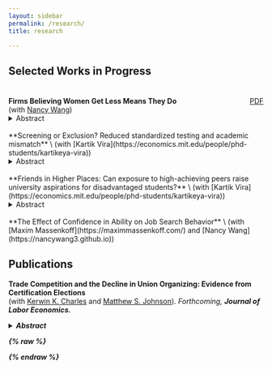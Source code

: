 ```yaml
---
layout: sidebar
permalink: /research/
title: research

---
```


## Selected Works in Progress 
<div style="display: flex; justify-content: space-between; align-items: baseline; max-width: 700px; margin-left: 0; margin-top: 1.5rem;">
  <div>
    <strong>Firms Believing Women Get Less Means They Do</strong><br>
    (with <a href="https://nancywang3.github.io" target="_blank">Nancy Wang</a>)
  </div>

  <a class="btn btn-sm btn-outline-primary" 
     href="/assets/papers/Lowballing.pdf" 
     target="_blank"
     onclick="gtag('event', 'click', {
       event_category: 'Research',
       event_label: 'Firms Believing Women Get Less Means They Do'
     });">
     PDF
  </a>
</div>
<details>
  <summary>Abstract</summary> 
  This paper examines an employer-driven mechanism behind the early-career gender earnings gap using novel data on MIT graduates’ job offers and negotiation process. We document three key findings. First, women receive lower initial compensation offers than men within an employer-occupation. Second, this gap is entirely concentrated in non-salary components—signing bonus and equity—with no gap in base salary. Third, we find no gender differences in job search, and women negotiate as frequently and successfully as men. These findings also generalize to a national sample of high-skill workers in a dataset from Levels.fyi. To understand these patterns, we develop a model showing that a small number of discriminatory firms leads <em>all firms</em> in the market to lowball women in equilibrium. This market-wide gender gap is sustained through outside offers and cannot be closed by changes in worker behavior. We validate this mechanism using an incentivized resume evaluation experiment with recruiters, where we find that firms expect <em>other firms</em> to offer women less. Our results highlight the role of firm behavior—rather than worker decisions alone—in perpetuating gender pay disparities. 
</details> 


<br>
**Screening or Exclusion? Reduced standardized testing and academic mismatch** \
(with [Kartik Vira](https://economics.mit.edu/people/phd-students/kartikeya-vira))
<details>
  <summary>Abstract</summary> 
The fairness and effectiveness of standardized testing in higher education have been heavily scrutinized, most saliently with the rise of SAT-optional admissions. Despite this growing debate, empirical evidence on how reducing standardized testing affects academic sorting and educational outcomes is scarce. This project examines a reform that gradually reduced subject-specific standardized testing requirements in parts of the UK. We present a stylized framework to show that such reforms increase university attendance, but their effects on distributional outcomes and mismatch are ambiguous when teachers and tests have different demographic biases and noise. Using an event-study design, we find that the reform increased enrollment in academic-track subjects in high school, particularly in STEM, and boosted university application and enrollment by 7pp among disadvantaged students. A small subset of these students succeed: they are 1pp more likely to graduate university and less likely to begin their careers at bad firms. However, we also find evidence of aggregate academic mismatch — conditional on attending university, treated students are 3pp less likely to graduate on time and have lower GPAs.
</details> 

<br>
**Friends in Higher Places: Can exposure to high-achieving peers raise university aspirations for disadvantaged students?** \
(with [Kartik Vira](https://economics.mit.edu/people/phd-students/kartikeya-vira))
<details>
  <summary>Abstract</summary> 
Lower-income students apply to and attend elite universities at lower rates than high-income students with similar grades. We examine whether and how lack of exposure to attendees of prestigious universities and social perceptions shape these socioeconomic gaps by combining analysis of administrative data with surveys and a field experiment at high schools in the UK. First, we show that a high school student attending a particular elite university raises the probability of future students from that school applying to that university, and that these students go on to successfully graduate and obtain higher earnings after graduation. This suggests that limited exposure may deter applications from low-income students even when they would succeed at elite universities. To learn more about the mechanisms underlying these effects and evaluate scalable policy interventions, we conduct a survey and field experiment at over 20 UK high schools, where we randomly induce exposure to students attending less familiar universities via videos from current students, one-on-one mentorship, and subsidized visits to universities.
</details> 

<br>
**The Effect of Confidence in Ability on Job Search Behavior** \
(with [Maxim Massenkoff](https://maximmassenkoff.com/) and [Nancy Wang](https://nancywang3.github.io))

<br>

## Publications
**Trade Competition and the Decline in Union Organizing: Evidence from Certification Elections** \
(with [Kerwin K. Charles](https://economics.mit.edu/people/phd-students/kartikeya-vira) and [Matthew S. Johnson](https://sites.google.com/site/mslaterjohnson/research)). <em>Forthcoming<em>, <strong>Journal of Labor Economics<strong>. 
<details>
  <summary>Abstract</summary> 
We assess whether and why trade competition partly explains the sharp decline in U.S. workers' attempts to organize labor unions in recent decades. We find that the swift rise of imports from China in the early 2000s led to substantially lower rates of union certification elections, both among workers in manufacturing industries directly exposed to imports and among workers indirectly exposed through their local labor market. Consistent with a simple model of workers' decision to seek union representation, direct exposure lowered the expected wage gain from unionization, whereas indirect exposure increased the cost of job loss, both of which discourage organizing.
</details> 

{% raw %}
<script>
  document.addEventListener('DOMContentLoaded', function () {
    // Track when any <details> is opened
    document.querySelectorAll('details').forEach(function (el) {
      el.addEventListener('toggle', function () {
        if (el.open) {
          const title = el.previousElementSibling ? el.previousElementSibling.innerText : 'Unnamed abstract';
          gtag('event', 'abstract_open', {
            event_category: 'Research',
            event_label: title.trim()
          });
        }
      });
    });
  });
</script>
{% endraw %}